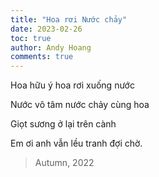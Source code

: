 ```yaml
---
title: "Hoa rơi Nước chảy"
date: 2023-02-26
toc: true
author: Andy Hoang
comments: true
---
```


Hoa hữu ý hoa rơi xuống nước

Nước vô tâm nước chảy cùng hoa

Giọt sương ở lại trên cành

Em ơi anh vẫn lều tranh đợi chờ.


> Autumn, 2022
